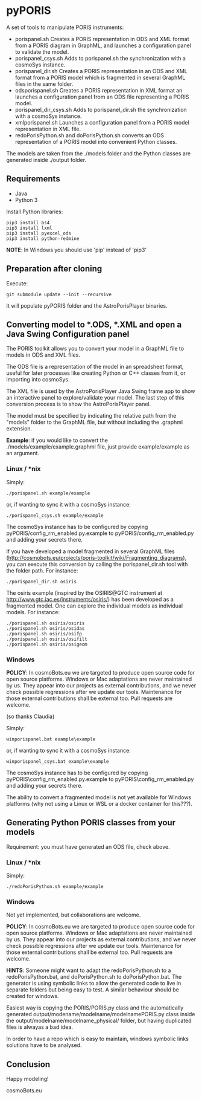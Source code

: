 # pyPORIS

A set of tools to manipulate PORIS instruments:

- porispanel.sh Creates a PORIS representation in ODS and XML format from a PORIS diagram in GraphML, and launches a configuration panel to validate the model.
- porispanel_csys.sh Adds to porispanel.sh the synchronization with a cosmoSys instance.
- porispanel_dir.sh Creates a PORIS representation in an ODS and XML format from a PORIS model which is fragmented in several GraphML files in the same folder.
- odsporispanel.sh Creates a PORIS representation in XML format an launches a configuration panel from an ODS file representing a PORIS model.
- porispanel_dir_csys.sh Adds to porispanel_dir.sh the synchronization with a cosmoSys instance.
- xmlporispanel.sh Launches a configuration panel from a PORIS model representation in XML file.
- redoPorisPython.sh and doPorisPython.sh converts an ODS representation of a PORIS model into convenient Python classes.

The models are taken from the ./models folder and the Python classes are generated inside ./output folder.

## Requirements

- Java
- Python 3

Install Python libraries:

    pip3 install bs4
    pip3 install lxml
    pip3 install pyexcel_ods
    pip3 install python-redmine

__NOTE__: In Windows you should use 'pip' instead of 'pip3'

## Preparation after cloning
Execute:

    git submodule update --init --recursive

It will populate pyPORIS folder and the AstroPorisPlayer binaries.

## Converting model to *.ODS, *.XML and open a Java Swing Configuration panel

The PORIS toolkit allows you to convert your model in a GraphML file to models in ODS and XML files.

The ODS file is a representation of the model in an spreadsheet format, useful for later processes like creating Python or C++ classes from it, or importing into cosmoSys.

The XML file is used by the AstroPorisPlayer Java Swing frame app to show an interactive panel to explore/validate your model.
The last step of this conversion process is to show the AstroPorisPlayer panel.

The model must be specified by indicating the relative path from the "models" folder to the GraphML file, but without including the .graphml extension.

__Example__: if you would like to convert the ./models/example/example.graphml file, just provide example/example as an argument.

### Linux / *nix
Simply:

    ./porispanel.sh example/example

or, if wanting to sync it with a cosmoSys instance:

    ./porispanel_csys.sh example/example

The cosmoSys instance has to be configured by copying pyPORIS/config_rm_enabled.py.example to pyPORIS/config_rm_enabled.py and adding your secrets there.

If you have developed a model fragmented in several GraphML files (http://cosmobots.eu/projects/poris-toolkit/wiki/Fragmenting_diagrams), you can execute this conversion by calling the porispanel_dir.sh tool with the folder path.
For instance:

    ./porispanel_dir.sh osiris

The osiris example (inspired by the OSIRIS@GTC instrument at http://www.gtc.iac.es/instruments/osiris/) has been developed as a fragmented model.  One can explore the individual models as individual models.
For instance:

    ./porispanel.sh osiris/osiris
    ./porispanel.sh osiris/osidas
    ./porispanel.sh osiris/osifp
    ./porispanel.sh osiris/osifilt
    ./porispanel.sh osiris/osigeom

### Windows

__POLICY__: In cosmoBots.eu we are targeted to produce open source code for open source platforms.  Windows or Mac adaptations are never maintained by us.  They appear into our projects as external contributions, and we never check possible regressions after we update our tools.  Maintenance for those external contributions shall be external too.  Pull requests are welcome.

(so thanks Claudia)

Simply:

    winporispanel.bat example\example

or, if wanting to sync it with a cosmoSys instance:

    winporispanel_csys.bat example\example

The cosmoSys instance has to be configured by copying pyPORIS\config_rm_enabled.py.example to pyPORIS\config_rm_enabled.py and adding your secrets there.

The ability to convert a fragmented model is not yet available for Windows platforms (why not using a Linux or WSL or a docker container for this???).

## Generating Python PORIS classes from your models

Requirement: you must have generated an ODS file, check above.

### Linux / *nix

Simply:

    ./redoPorisPython.sh example/example

### Windows

Not yet implemented, but collaborations are welcome.  

__POLICY__: In cosmoBots.eu we are targeted to produce open source code for open source platforms.  Windows or Mac adaptations are never maintained by us.  They appear into our projects as external contributions, and we never check possible regressions after we update our tools.  Maintenance for those external contributions shall be external too.  Pull requests are welcome.

__HINTS__: Someone might want to adapt the redoPorisPython.sh to a redoPorisPython.bat, and doPorisPython.sh to doPorisPython.bat.
The generator is using symbolic links to allow the generated code to live in separate folders but being easy to test.  A similar behaviour should be created for windows.  

Easiest way is copying the PORIS/PORIS.py class and the automatically generated output/modename/modelname/modelnamePORIS.py class inside the output/modelname/modelname_physical/ folder, but having duplicated files is alwayas a bad idea.

In order to have a repo which is easy to maintain, windows symbolic links solutions have to be analysed.

## Conclusion
Happy modeling!

cosmoBots.eu
